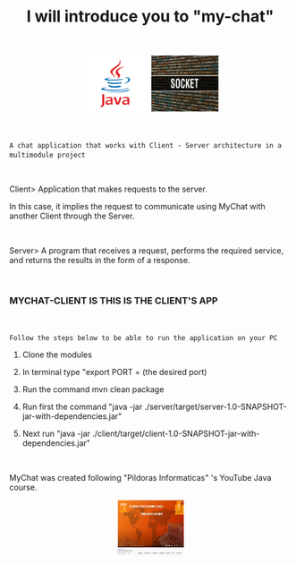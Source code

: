 
<div align="middle">

<h1>I will introduce you to "my-chat"</h1>
</div>

<br>
<br>

<div align="middle">
<img src="assets/java.png" height="100" width="120">
<img src="assets/sockets.jpg" height="100" width="120"/>
</div>
<br>
<br>

`A chat application that works with Client - Server architecture in a multimodule project`

<br>

Client> Application that makes requests to the server.

In this case, it implies the request to communicate using MyChat
with another Client through the Server.

<br>

Server> A program that receives a request, performs the required
service, and returns the results in the form of a response.

<br>

###                   MYCHAT-CLIENT IS   THIS IS THE CLIENT'S APP

<br>

`Follow the steps below to be able to run the application on your PC`

1) Clone the modules

2) In terminal type "export PORT = (the desired port)

3) Run the command mvn clean package

4) Run first the command "java -jar ./server/target/server-1.0-SNAPSHOT-jar-with-dependencies.jar"

5) Next run "java -jar ./client/target/client-1.0-SNAPSHOT-jar-with-dependencies.jar"

<br>

MyChat was created following "Pildoras Informaticas" 's YouTube Java course.
<br>
<div align="middle">
<img src="assets/javacourse.png" height="100" width="120"/>
</div>
<br>


